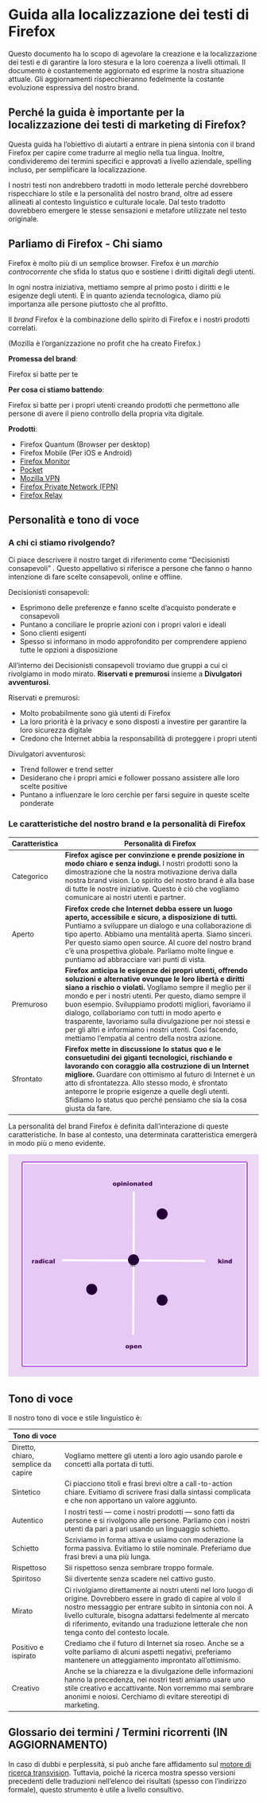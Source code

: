 # Guida alla localizzazione dei testi di Firefox

Questo documento ha lo scopo di agevolare la creazione e la localizzazione dei testi e di garantire la loro stesura e la loro coerenza a livelli ottimali. Il documento è costantemente aggiornato ed esprime la nostra situazione attuale. Gli aggiornamenti rispecchieranno fedelmente la costante evoluzione espressiva del nostro brand.

## Perché la guida è importante per la localizzazione dei testi di marketing di Firefox?

Questa guida ha l’obiettivo di aiutarti a entrare in piena sintonia con il brand Firefox per capire come tradurre al meglio nella tua lingua. Inoltre, condivideremo dei termini specifici e approvati a livello aziendale, spelling incluso, per semplificare la localizzazione.

I nostri testi non andrebbero tradotti in modo letterale perché dovrebbero rispecchiare lo stile e la personalità del nostro brand, oltre ad essere allineati al contesto linguistico e culturale locale. Dal testo tradotto dovrebbero emergere le stesse sensazioni e metafore utilizzate nel testo originale.

## Parliamo di Firefox - Chi siamo

Firefox è molto più di un semplice browser. Firefox è un *marchio controcorrente* che sfida lo status quo e sostiene i diritti digitali degli utenti.

In ogni nostra iniziativa, mettiamo sempre al primo posto i diritti e le esigenze degli utenti. E in quanto azienda tecnologica, diamo più importanza alle persone piuttosto che al profitto.

Il *brand* Firefox è la combinazione dello spirito di Firefox e i nostri prodotti correlati.

(Mozilla è l’organizzazione no profit che ha creato Firefox.)

**Promessa del brand**:

Firefox si batte per te

**Per cosa ci stiamo battendo**:

Firefox si batte per i propri utenti creando prodotti che permettono alle persone di avere il pieno controllo della propria vita digitale.

**Prodotti**:

* Firefox Quantum (Browser per desktop)
* Firefox Mobile (Per iOS e Android)
* [Firefox Monitor](https://monitor.firefox.com/)
* [Pocket](https://play.google.com/store/apps/)
* [Mozilla VPN](https://vpn.mozilla.org/)
* [Firefox Private Network (FPN)](https://fpn.firefox.com/)
* [Firefox Relay](https://relay.firefox.com/)

## Personalità e tono di voce

### A chi ci stiamo rivolgendo?

Ci piace descrivere il nostro target di riferimento come “Decisionisti consapevoli” . Questo appellativo si riferisce a persone che fanno o hanno intenzione di fare scelte consapevoli, online e offline.

Decisionisti consapevoli:

* Esprimono delle preferenze e fanno scelte d’acquisto ponderate e consapevoli
* Puntano a conciliare le proprie azioni con i propri valori e ideali
* Sono clienti esigenti
* Spesso si informano in modo approfondito per comprendere appieno tutte le opzioni a disposizione

All’interno dei Decisionisti consapevoli troviamo due gruppi a cui ci rivolgiamo in modo mirato. **Riservati e premurosi** insieme a **Divulgatori avventurosi**.

Riservati e premurosi:

* Molto probabilmente sono già utenti di Firefox
* La loro priorità è la privacy e sono disposti a investire per garantire la loro sicurezza digitale
* Credono che Internet abbia la responsabilità di proteggere i propri utenti

Divulgatori avventurosi:

* Trend follower e trend setter
* Desiderano che i propri amici e follower possano assistere alle loro scelte positive
* Puntano a influenzare le loro cerchie per farsi seguire in queste scelte ponderate

### Le caratteristiche del nostro brand e la personalità di Firefox

| **Caratteristica** |                                                                                                                                                                                                                                                  **Personalità di Firefox**                                                                                                                                                                                                                                                   |
|--------------------|-------------------------------------------------------------------------------------------------------------------------------------------------------------------------------------------------------------------------------------------------------------------------------------------------------------------------------------------------------------------------------------------------------------------------------------------------------------------------------------------------------------------------------|
| Categorico         | **Firefox agisce per convinzione e prende posizione in modo chiaro e senza indugi.** I nostri prodotti sono la dimostrazione che la nostra motivazione deriva dalla nostra brand vision. Lo spirito del nostro brand è alla base di tutte le nostre iniziative. Questo è ciò che vogliamo comunicare ai nostri utenti e partner.                                                                                                                                                                                              |
| Aperto             | **Firefox crede che Internet debba essere un luogo aperto, accessibile e sicuro, a disposizione di tutti.** Puntiamo a sviluppare un dialogo e una collaborazione di tipo aperto. Abbiamo una mentalità aperta. Siamo sinceri. Per questo siamo open source. Al cuore del nostro brand c’è una prospettiva globale. Parliamo molte lingue e puntiamo ad abbracciare vari punti di vista.                                                                                                                                      |
| Premuroso          | **Firefox anticipa le esigenze dei propri utenti, offrendo soluzioni e alternative ovunque le loro libertà e diritti siano a rischio o violati.** Vogliamo sempre il meglio per il mondo e per i nostri utenti. Per questo, diamo sempre il buon esempio. Sviluppiamo prodotti migliori, favoriamo il dialogo, collaboriamo con tutti in modo aperto e trasparente, lavoriamo sulla divulgazione per noi stessi e per gli altri e informiamo i nostri utenti. Così facendo, mettiamo l’empatia al centro della nostra azione. |
| Sfrontato          | **Firefox mette in discussione lo status quo e le consuetudini dei giganti tecnologici, rischiando e lavorando con coraggio alla costruzione di un Internet migliore.** Guardare con ottimismo al futuro di Internet è un atto di sfrontatezza. Allo stesso modo, è sfrontato anteporre le proprie esigenze a quelle degli utenti. Sfidiamo lo status quo perché pensiamo che sia la cosa giusta da fare.                                                                                                                     |

La personalità del brand Firefox è definita dall’interazione di queste caratteristiche. In base al contesto, una determinata caratteristica emergerà in modo più o meno evidente.

![Matrice della personalità di Firefox](../images/firefox_marketing/firefox_personality_en.png)

## Tono di voce

Il nostro tono di voce e stile linguistico è:

|            Tono di voce             |                                                                                                                                                                                                                                                                                                                                         |
|-------------------------------------|-----------------------------------------------------------------------------------------------------------------------------------------------------------------------------------------------------------------------------------------------------------------------------------------------------------------------------------------|
| Diretto, chiaro, semplice da capire | Vogliamo mettere gli utenti a loro agio usando parole e concetti alla portata di tutti.                                                                                                                                                                                                                                                 |
| Sintetico                           | Ci piacciono titoli e frasi brevi oltre a call-to-action chiare.  Evitiamo di scrivere frasi dalla sintassi complicata e che non apportano un valore aggiunto.                                                                                                                                                                      |
| Autentico                           | I nostri testi — come i nostri prodotti — sono fatti da persone e si rivolgono alle persone. Parliamo con i nostri utenti da pari a pari usando un linguaggio schietto.                                                                                                                                                                 |
| Schietto                            | Scriviamo in forma attiva e usiamo con moderazione la forma passiva. Evitiamo lo stile nominale. Preferiamo due frasi brevi a una più lunga.                                                                                                                                                                                            |
| Rispettoso                          | Sii rispettoso senza sembrare troppo formale.                                                                                                                                                                                                                                                                                           |
| Spiritoso                           | Sii divertente senza scadere nel cattivo gusto.                                                                                                                                                                                                                                                                                         |
| Mirato                              | Ci rivolgiamo direttamente ai nostri utenti nel loro luogo di origine. Dovrebbero essere in grado di capire al volo il nostro messaggio per entrare subito in sintonia con noi. A livello culturale, bisogna adattarsi fedelmente al mercato di riferimento, evitando una traduzione letterale che non tenga conto del contesto locale. |
| Positivo e ispirato                 | Crediamo che il futuro di Internet sia roseo. Anche se a volte parliamo di alcuni aspetti negativi, preferiamo mantenere un atteggiamento improntato all’ottimismo.                                                                                                                                                                     |
| Creativo                            | Anche se la chiarezza e la divulgazione delle informazioni hanno la precedenza, nei nostri testi amiamo usare uno stile creativo e accattivante. Non vorremmo mai sembrare anonimi e noiosi. Cerchiamo di evitare stereotipi di marketing.                                                                                              |

## Glossario dei termini / Termini ricorrenti (IN AGGIORNAMENTO)

In caso di dubbi e perplessità, si può anche fare affidamento sul [motore di ricerca transvision](https://transvision.mozfr.org/). Tuttavia, poiché la ricerca mostra spesso versioni precedenti delle traduzioni nell’elenco dei risultati (spesso con l’indirizzo formale), questo strumento è utile a livello consultivo.
